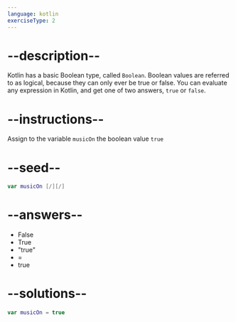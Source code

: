 ```yaml
---
language: kotlin
exerciseType: 2
---
```


# --description--

Kotlin has a basic Boolean type, called `Boolean`.
Boolean values are referred to as logical, because they can only ever be true or false.
You can evaluate any expression in Kotlin, and get one of two answers, `true` or `false`.

# --instructions--

Assign to the variable `musicOn` the boolean value `true`

# --seed--

```kotlin
var musicOn [/][/]
```

# --answers--

- False
- True
- "true"
- = 
- true

# --solutions--

```kotlin
var musicOn = true
```

